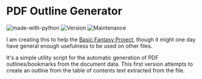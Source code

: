 # PDF Outline Generator

![made-with-python](https://img.shields.io/badge/Made%20with-Python-1f425f.svg)
![Version](https://img.shields.io/badge/Version-0.0.2-green.svg)
![Maintenance](https://img.shields.io/badge/Maintained%3F-yes-green.svg)

I am creating this to help the [Basic Fantasy Project](https://www.basicfantasy.org/), though it might one day have general enough usefulness to be used on other files.

It's a simple utility script for the automatic generation of PDF outlines/bookmarks from the document data. This first version attempts to create an outline from the table of contents text extracted from the file.
